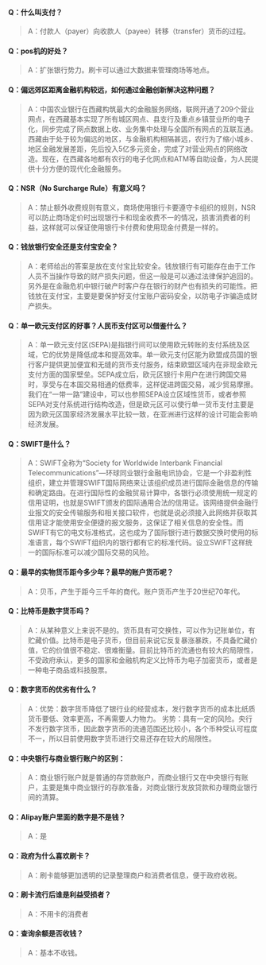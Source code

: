 #### Q：什么叫支付？
> A：付款人（payer）向收款人（payee）转移（transfer）货币的过程。
#### Q：pos机的好处？
> A：扩张银行势力。刷卡可以通过大数据来管理商场等地点。
#### Q：偏远郊区距离金融机构较远，如何通过金融创新解决这种问题？
> A：中国农业银行在西藏构筑最大的金融服务网络，联网开通了209个营业网点，在西藏基本实现了所有城区网点、县支行及重点乡镇营业所的电子化，同步完成了网点数据上收、业务集中处理与全国所有网点的互联互通。西藏由于处于较为偏远的地区，与金融机构相隔甚远，农行为了缩小城乡、地区金融发展差距，先后投入5亿多元资金，完成了对营业网点的网络改造。现在，在西藏各地都有农行的电子化网点和ATM等自助设备，为人民提供十分方便的现代化金融服务。
#### Q：NSR（No Surcharge Rule）有意义吗？
> A：禁止额外收费规则有意义，商场使用银行卡要遵守卡组织的规则，NSR可以防止商场定价时出现银行卡和现金收费不一的情况，损害消费者的利益，这样就可以保证使用银行卡付费和使用现金付费是一样的。
#### Q：钱放银行安全还是支付宝安全？
> A：老师给出的答案是放在支付宝比较安全。钱放银行有可能存在由于工作人员不当操作导致的财产损失问题，但这一般是可以通过法律保护追回的。另外是在金融危机中银行破产时客户存在银行的财产也有损失的可能性。把钱放在支付宝，主要是要保护好支付宝账户密码安全，以防电子诈骗造成财产损失。
#### Q：单一欧元支付区的好事？人民币支付区可以借鉴什么？
> A：单一欧元支付区(SEPA)是指银行间可以使用欧元转账的支付系统及区域，它的优势是降低成本和提高效率。单一欧元支付区能为欧盟成员国的银行客户提供更加便宜和无缝的货币支付服务，结束欧盟区域内在非现金欧元支付方面的国家壁垒。SEPA成立后，欧元区银行卡用户在进行跨国交易时，享受与在本国交易相通的低费率，这样促进跨国交易，减少贸易摩擦。我们在“一带一路”建设中，可以也参照SEPA设立区域性货币，或者参照SEPA对支付系统进行结构改造，但是欧元区可以使行单一货币支付主要是因为欧元区国家经济发展水平比较一致，在亚洲进行这样的设计可能会影响经济发展。
#### Q：SWIFT是什么？
> A：SWIFT全称为“Society for Worldwide Interbank Financial Telecommunications”—环球同业银行金融电讯协会，它是一个非盈利性组织，建立并管理SWIFT国际网络来让该组织成员进行国际金融信息的传输和确定路由。在进行国际性的金融贸易计算中，各银行必须使用统一规定的信用证明，也就是SWIFT颁发的国际通用合法的信用证。该网络提供金融行业报文的安全传输服务和相关接口软件，也就是说必须接入此网络并获取其信用证才能使用安全便捷的报文服务，这保证了相关信息的安全性。而SWIFT有它的电文标准格式，这也成为了国际银行进行数据交换时使用的标准语言，每个SWIFT组织内的银行都有它的标准代码。设立SWIFT这样统一的国际标准可以减少国际交易的风险。
#### Q：最早的实物货币距今多少年？最早的账户货币呢？
> A：贝币，产生于距今三千年的商代。账户货币产生于20世纪70年代。
#### Q：比特币是数字货币吗？
> A：从某种意义上来说不是的。货币具有可交换性，可以作为记账单位，有贮藏价值。比特币是电子货币，但目前来说它反复暴涨暴跌，不具备贮藏价值，它的价值很不稳定、很难衡量。目前比特币的流通也有较大的局限性，不受政府承认，更多的国家和金融机构定义比特币为电子加密货币，或者是一种电子商品或科技股票。
#### Q：数字货币的优劣有什么？
> A：优势：数字货币降低了银行业的经营成本，发行数字货币的成本比纸质货币要低、效率更高，不再需要人力物力。
劣势：具有一定的风险。央行不发行数字货币，因此数字货币的流通范围还比较小，各个币种受认可程度不一，所以目前使用数字货币进行交易还存在较大的局限性。
#### Q：中央银行与商业银行账户的区别：
> A：商业银行账户就是普通的存贷款账户，而商业银行又在中央银行有账户，主要是集中商业银行的存款准备，对商业银行发放贷款和办理商业银行间的清算。
#### Q：Alipay账户里面的数字是不是钱？
> A：是
#### Q：政府为什么喜欢刷卡？
> A：刷卡能够更加透明的记录整理商户和消费者信息，便于政府收税。
#### Q：刷卡流行后谁是利益受损者？
> A：不用卡的消费者
#### Q：查询余额是否收钱？
> A：基本不收钱。

